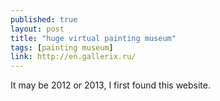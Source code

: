 ```yaml
---
published: true
layout: post
title: "huge virtual painting museum"
tags: [painting museum]
link: http://en.gallerix.ru/
---
```


It may be 2012 or 2013, I first found this website.
